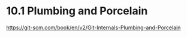 # 10.1 Plumbing and Porcelain

<https://git-scm.com/book/en/v2/Git-Internals-Plumbing-and-Porcelain>
